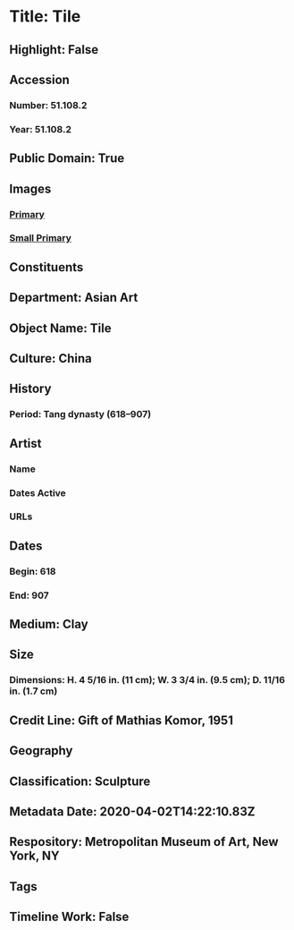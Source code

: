 # Title: Tile
## Highlight: False
## Accession
### Number: 51.108.2
### Year: 51.108.2
## Public Domain: True
## Images
### [Primary](https://images.metmuseum.org/CRDImages/as/original/51_108_2_F.JPG)
### [Small Primary](https://images.metmuseum.org/CRDImages/as/web-large/51_108_2_F.JPG)
## Constituents
## Department: Asian Art
## Object Name: Tile
## Culture: China
## History
### Period: Tang dynasty (618–907)
## Artist
### Name
### Dates Active
### URLs
## Dates
### Begin: 618
### End: 907
## Medium: Clay
## Size
### Dimensions: H. 4 5/16 in. (11 cm); W. 3 3/4 in. (9.5 cm); D. 11/16 in. (1.7 cm)
## Credit Line: Gift of Mathias Komor, 1951
## Geography
## Classification: Sculpture
## Metadata Date: 2020-04-02T14:22:10.83Z
## Respository: Metropolitan Museum of Art, New York, NY
## Tags
## Timeline Work: False